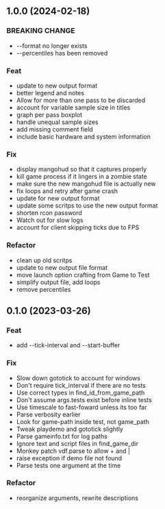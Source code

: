 ## 1.0.0 (2024-02-18)

### BREAKING CHANGE

- --format no longer exists
- --percentiles has been removed

### Feat

- update to new output format
- better legend and notes
- Allow for more than one pass to be discarded
- account for variable sample size in titles
- graph per pass boxplot
- handle unequal sample sizes
- add missing comment field
- include basic hardware and system information

### Fix

- display mangohud so that it captures properly
- kill game process if it lingers in a zombie state
- make sure the new mangohud file is actually new
- fix loops and retry after game crash
- update for new output format
- update some scritps to use the new output format
- shorten rcon password
- Watch out for slow logs
- account for client skipping ticks due to FPS

### Refactor

- clean up old scritps
- update to new output file format
- move launch option crafting from Game to Test
- simplify output file, add loops
- remove percentiles

## 0.1.0 (2023-03-26)

### Feat

- add --tick-interval and --start-buffer

### Fix

- Slow down gototick to account for windows
- Don't require tick_interval if there are no tests
- Use correct types in find_id_from_game_path
- Don't assume args.tests exist before inline tests
- Use timescale to fast-foward unless its too far
- Parse verbosity earlier
- Look for game-path inside test, not game_path
- Tweak playdemo and gototick slightly
- Parse gameinfo.txt for log paths
- Ignore text and script files in find_game_dir
- Monkey patch vdf.parse to allow + and |
- raise exception if demo file not found
- Parse tests one argument at the time

### Refactor

- reorganize arguments, rewrite descriptions

